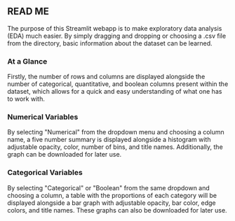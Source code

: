 ## READ ME

The purpose of this Streamlit webapp is to make exploratory data analysis (EDA) much easier. By simply dragging and dropping or choosing a .csv file from the directory, basic information about the dataset can be learned.

### At a Glance

Firstly, the number of rows and columns are displayed alongside the number of categorical, quantitative, and boolean columns present within the dataset, which allows for a quick and easy understanding of what one has to work with. 

### Numerical Variables

By selecting "Numerical" from the dropdown menu and choosing a column name, a five number summary is displayed alongside a histogram with adjustable opacity, color, number of bins, and title names. Additionally, the graph can be downloaded for later use. 

### Categorical Variables

By selecting "Categorical" or "Boolean" from the same dropdown and choosing a column, a table with the proportions of each category will be displayed alongside a bar graph with adjustable opacity, bar color, edge colors, and title names. These graphs can also be downloaded for later use. 